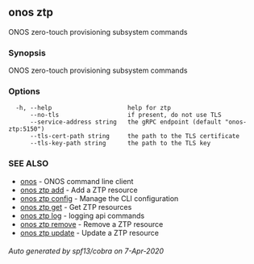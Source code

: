 ## onos ztp

ONOS zero-touch provisioning subsystem commands

### Synopsis

ONOS zero-touch provisioning subsystem commands

### Options

```
  -h, --help                     help for ztp
      --no-tls                   if present, do not use TLS
      --service-address string   the gRPC endpoint (default "onos-ztp:5150")
      --tls-cert-path string     the path to the TLS certificate
      --tls-key-path string      the path to the TLS key
```

### SEE ALSO

* [onos](onos.md)	 - ONOS command line client
* [onos ztp add](onos_ztp_add.md)	 - Add a ZTP resource
* [onos ztp config](onos_ztp_config.md)	 - Manage the CLI configuration
* [onos ztp get](onos_ztp_get.md)	 - Get ZTP resources
* [onos ztp log](onos_ztp_log.md)	 - logging api commands
* [onos ztp remove](onos_ztp_remove.md)	 - Remove a ZTP resource
* [onos ztp update](onos_ztp_update.md)	 - Update a ZTP resource

###### Auto generated by spf13/cobra on 7-Apr-2020
